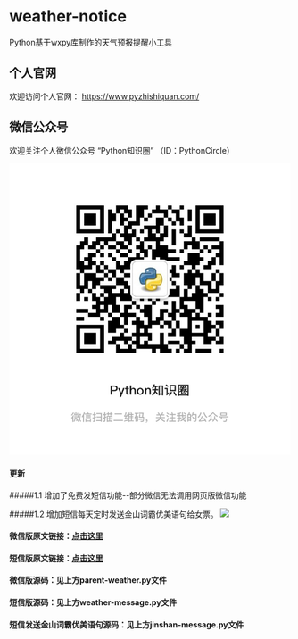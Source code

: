 # weather-notice
Python基于wxpy库制作的天气预报提醒小工具

## 个人官网
欢迎访问个人官网： https://www.pyzhishiquan.com/

## 微信公众号
欢迎关注个人微信公众号 “Python知识圈” （ID：PythonCircle）

![公众号](https://github.com/Brucepk/pk.github.io/blob/master/gzh.jpg)

#### 更新
#####1.1 增加了免费发短信功能--部分微信无法调用网页版微信功能

#####1.2 增加短信每天定时发送金山词霸优美语句给女票。
![](http://blog.pyzhishiquan.com/img/20191104143201.jpg)

#### 微信版原文链接：[点击这里](https://mp.weixin.qq.com/s/GrWQN6-gK49L8l0u37Tr7g)
#### 短信版原文链接：[点击这里](https://mp.weixin.qq.com/s/oqTwFr6w1q7_yUGUBA0LOw)

#### 微信版源码：见上方parent-weather.py文件
#### 短信版源码：见上方weather-message.py文件
#### 短信发送金山词霸优美语句源码：见上方jinshan-message.py文件

